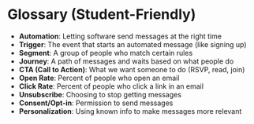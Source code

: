 # Glossary (Student-Friendly)

- **Automation**: Letting software send messages at the right time
- **Trigger**: The event that starts an automated message (like signing up)
- **Segment**: A group of people who match certain rules
- **Journey**: A path of messages and waits based on what people do
- **CTA (Call to Action)**: What we want someone to do (RSVP, read, join)
- **Open Rate**: Percent of people who open an email
- **Click Rate**: Percent of people who click a link in an email
- **Unsubscribe**: Choosing to stop getting messages
- **Consent/Opt-in**: Permission to send messages
- **Personalization**: Using known info to make messages more relevant

